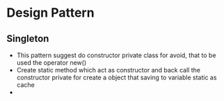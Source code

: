 # Design Pattern


## Singleton

* This pattern suggest do constructor private class for avoid, that to be used the operator new()
* Create static method which act as constructor and back call the constructor private for create a object that saving to variable static as cache
*
